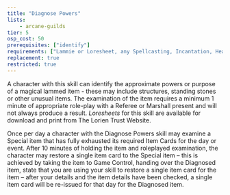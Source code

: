 ```yaml
---
title: "Diagnose Powers"
lists:
    - arcane-guilds
tier: 5
osp_cost: 50
prerequisites: ["identify"]
requirements: ["Lammie or Loresheet, any Spellcasting, Incantation, Healing, Corruption or Sense Magic CS"]
replacement: true
restricted: true
---
```

A character with this skill can identify the approximate powers or purpose of a magical lammed item - these may include structures, standing stones or other unusual items. The examination of the item requires a minimum 1 minute of appropriate role-play with a Referee or Marshall present and will not always produce a result. _Loresheets_ for this skill are available for download and print from The Lorien Trust Website.

Once per day a character with the Diagnose Powers skill may examine a Special item that has fully exhausted its required Item Cards for the day or event. After 10 minutes of holding the item and roleplayed examination, the character may restore a single item card to the Special item – this is achieved by taking the item to Game Control, handing over the Diagnosed item, state that you are using your skill to restore a single item card for the item – after your details and the item details have been checked, a single item card will be re-issued for that day for the Diagnosed item.
